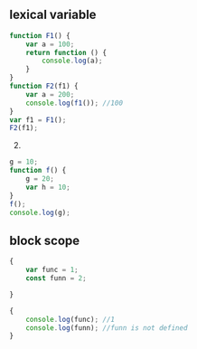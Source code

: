 ## lexical variable
```js
function F1() {
    var a = 100;
    return function () {
        console.log(a);
    }
}
function F2(f1) {
    var a = 200;
    console.log(f1()); //100
}
var f1 = F1();
F2(f1);
```


2. 
```js
g = 10;
function f() {
    g = 20;
    var h = 10;
}
f();
console.log(g);
```


## block scope
```js
{
    var func = 1;
    const funn = 2;

}

{
    console.log(func); //1
    console.log(funn); //funn is not defined
}
```
